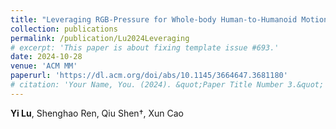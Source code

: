 ```yaml
---
title: "Leveraging RGB-Pressure for Whole-body Human-to-Humanoid Motion Imitation"
collection: publications
permalink: /publication/Lu2024Leveraging
# excerpt: 'This paper is about fixing template issue #693.'
date: 2024-10-28
venue: 'ACM MM'
paperurl: 'https://dl.acm.org/doi/abs/10.1145/3664647.3681180'
# citation: 'Your Name, You. (2024). &quot;Paper Title Number 3.&quot; <i>GitHub Journal of Bugs</i>. 1(3).'
---
```

**Yi Lu**, Shenghao Ren, Qiu Shen†, Xun Cao

<!-- The contents above will be part of a list of publications, if the user clicks the link for the publication than the contents of section will be rendered as a full page, allowing you to provide more information about the paper for the reader. When publications are displayed as a single page, the contents of the above "citation" field will automatically be included below this section in a smaller font. -->
